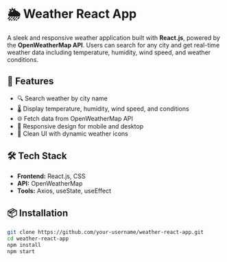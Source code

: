 # 🌦️ Weather React App

A sleek and responsive weather application built with **React.js**, powered by the **OpenWeatherMap API**. Users can search for any city and get real-time weather data including temperature, humidity, wind speed, and weather conditions.

## 🚀 Features

- 🔍 Search weather by city name  
- 🌡️ Display temperature, humidity, wind speed, and conditions  
- 🌐 Fetch data from OpenWeatherMap API  
- 📱 Responsive design for mobile and desktop  
- 🎨 Clean UI with dynamic weather icons

## 🛠️ Tech Stack

- **Frontend:** React.js, CSS  
- **API:** OpenWeatherMap  
- **Tools:** Axios, useState, useEffect

## 📦 Installation

```bash
git clone https://github.com/your-username/weather-react-app.git
cd weather-react-app
npm install
npm start
